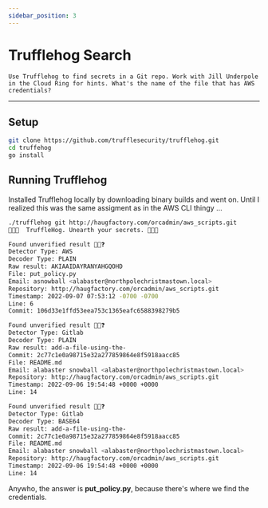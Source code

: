 ```yaml
---
sidebar_position: 3
---
```


# Trufflehog Search

```
Use Trufflehog to find secrets in a Git repo. Work with Jill Underpole in the Cloud Ring for hints. What's the name of the file that has AWS credentials?
```

****

## Setup

```bash
git clone https://github.com/trufflesecurity/trufflehog.git
cd truffehog
go install
```

## Running Trufflehog

Installed Trufflehog locally by downloading binary builds and went on. Until I realized this was the same assigment as in the AWS CLI thingy ...

```bash
./trufflehog git http://haugfactory.com/orcadmin/aws_scripts.git
🐷🔑🐷  TruffleHog. Unearth your secrets. 🐷🔑🐷

Found unverified result 🐷🔑❓
Detector Type: AWS
Decoder Type: PLAIN
Raw result: AKIAAIDAYRANYAHGQOHD
File: put_policy.py
Email: asnowball <alabaster@northpolechristmastown.local>
Repository: http://haugfactory.com/orcadmin/aws_scripts.git
Timestamp: 2022-09-07 07:53:12 -0700 -0700
Line: 6
Commit: 106d33e1ffd53eea753c1365eafc6588398279b5

Found unverified result 🐷🔑❓
Detector Type: Gitlab
Decoder Type: PLAIN
Raw result: add-a-file-using-the-
Commit: 2c77c1e0a98715e32a277859864e8f5918aacc85
File: README.md
Email: alabaster snowball <alabaster@northpolechristmastown.local>
Repository: http://haugfactory.com/orcadmin/aws_scripts.git
Timestamp: 2022-09-06 19:54:48 +0000 +0000
Line: 14

Found unverified result 🐷🔑❓
Detector Type: Gitlab
Decoder Type: BASE64
Raw result: add-a-file-using-the-
Commit: 2c77c1e0a98715e32a277859864e8f5918aacc85
File: README.md
Email: alabaster snowball <alabaster@northpolechristmastown.local>
Repository: http://haugfactory.com/orcadmin/aws_scripts.git
Timestamp: 2022-09-06 19:54:48 +0000 +0000
Line: 14

```

Anywho, the answer is **put_policy.py**, because there's where we find the credentials.